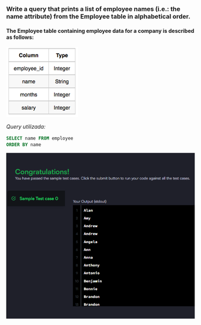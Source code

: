 ### Write a query that prints a list of employee names (i.e.: the name attribute) from the Employee table in alphabetical order.

#### The Employee table containing employee data for a company is described as follows:

![alt text](table.png)

_Query utilizada:_

```sql
SELECT name FROM employee
ORDER BY name
```

![alt text](image.png)

